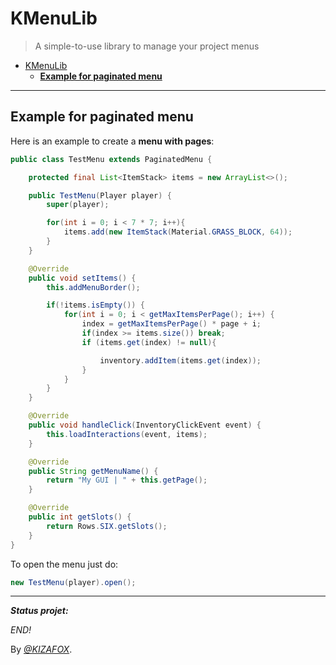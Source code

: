 # KMenuLib

> A simple-to-use library to manage your project menus

<!-- TOC -->

* [KMenuLib](#kmenulib)
    * [**Example for paginated menu**](#example-for-paginated-menu)
<!-- TOC -->

---

## **Example for paginated menu**

Here is an example to create a **menu with pages**:

```java 
public class TestMenu extends PaginatedMenu {

    protected final List<ItemStack> items = new ArrayList<>();

    public TestMenu(Player player) {
        super(player);

        for(int i = 0; i < 7 * 7; i++){
            items.add(new ItemStack(Material.GRASS_BLOCK, 64));
        }
    }

    @Override
    public void setItems() {
        this.addMenuBorder();

        if(!items.isEmpty()) {
            for(int i = 0; i < getMaxItemsPerPage(); i++) {
                index = getMaxItemsPerPage() * page + i;
                if(index >= items.size()) break;
                if (items.get(index) != null){

                    inventory.addItem(items.get(index));
                }
            }
        }
    }

    @Override
    public void handleClick(InventoryClickEvent event) {
        this.loadInteractions(event, items);
    }

    @Override
    public String getMenuName() {
        return "My GUI | " + this.getPage();
    }

    @Override
    public int getSlots() {
        return Rows.SIX.getSlots();
    }
}

```

To open the menu just do:

```java
new TestMenu(player).open();
```

---

**_Status projet:_**

_END!_

By _[@KIZAFOX](https://twitter.com/KIZAFOX)_.